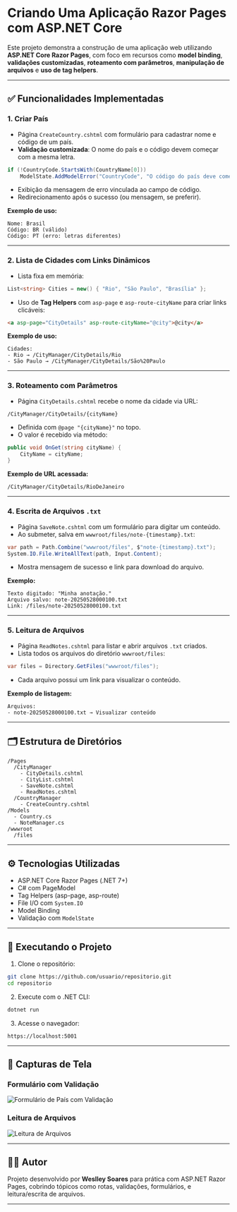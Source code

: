 # Criando Uma Aplicação Razor Pages com ASP.NET Core

Este projeto demonstra a construção de uma aplicação web utilizando **ASP.NET Core Razor Pages**, com foco em recursos como **model binding**, **validações customizadas**, **roteamento com parâmetros**, **manipulação de arquivos** e **uso de tag helpers**.

---

## ✅ Funcionalidades Implementadas

### 1. Criar País

* Página `CreateCountry.cshtml` com formulário para cadastrar nome e código de um país.
* **Validação customizada**: O nome do país e o código devem começar com a mesma letra.

```csharp
if (!CountryCode.StartsWith(CountryName[0]))
    ModelState.AddModelError("CountryCode", "O código do país deve começar com a mesma letra do nome do país.");
```

* Exibição da mensagem de erro vinculada ao campo de código.
* Redirecionamento após o sucesso (ou mensagem, se preferir).

**Exemplo de uso:**

```
Nome: Brasil
Código: BR (válido)
Código: PT (erro: letras diferentes)
```

---

### 2. Lista de Cidades com Links Dinâmicos

* Lista fixa em memória:

```csharp
List<string> Cities = new() { "Rio", "São Paulo", "Brasília" };
```

* Uso de **Tag Helpers** com `asp-page` e `asp-route-cityName` para criar links clicáveis:

```html
<a asp-page="CityDetails" asp-route-cityName="@city">@city</a>
```

**Exemplo de uso:**

```
Cidades:
- Rio → /CityManager/CityDetails/Rio
- São Paulo → /CityManager/CityDetails/São%20Paulo
```

---

### 3. Roteamento com Parâmetros

* Página `CityDetails.cshtml` recebe o nome da cidade via URL:

```
/CityManager/CityDetails/{cityName}
```

* Definida com `@page "{cityName}"` no topo.
* O valor é recebido via método:

```csharp
public void OnGet(string cityName) {
    CityName = cityName;
}
```

**Exemplo de URL acessada:**

```
/CityManager/CityDetails/RioDeJaneiro
```

---

### 4. Escrita de Arquivos `.txt`

* Página `SaveNote.cshtml` com um formulário para digitar um conteúdo.
* Ao submeter, salva em `wwwroot/files/note-{timestamp}.txt`:

```csharp
var path = Path.Combine("wwwroot/files", $"note-{timestamp}.txt");
System.IO.File.WriteAllText(path, Input.Content);
```

* Mostra mensagem de sucesso e link para download do arquivo.

**Exemplo:**

```
Texto digitado: "Minha anotação."
Arquivo salvo: note-20250528000100.txt
Link: /files/note-20250528000100.txt
```

---

### 5. Leitura de Arquivos

* Página `ReadNotes.cshtml` para listar e abrir arquivos `.txt` criados.
* Lista todos os arquivos do diretório `wwwroot/files`:

```csharp
var files = Directory.GetFiles("wwwroot/files");
```

* Cada arquivo possui um link para visualizar o conteúdo.

**Exemplo de listagem:**

```
Arquivos:
- note-20250528000100.txt → Visualizar conteúdo
```

---

## 🗂️ Estrutura de Diretórios

```
/Pages
  /CityManager
    - CityDetails.cshtml
    - CityList.cshtml
    - SaveNote.cshtml
    - ReadNotes.cshtml
  /CountryManager
    - CreateCountry.cshtml
/Models
  - Country.cs
  - NoteManager.cs
/wwwroot
  /files
```

---

## ⚙️ Tecnologias Utilizadas

* ASP.NET Core Razor Pages (.NET 7+)
* C# com PageModel
* Tag Helpers (asp-page, asp-route)
* File I/O com `System.IO`
* Model Binding
* Validação com `ModelState`

---

## 🚀 Executando o Projeto

1. Clone o repositório:

```bash
git clone https://github.com/usuario/repositorio.git
cd repositorio
```

2. Execute com o .NET CLI:

```bash
dotnet run
```

3. Acesse o navegador:

```
https://localhost:5001
```

---

## 📸 Capturas de Tela

### Formulário com Validação

![Formulário de País com Validação](docs/form-validacao.png)

### Leitura de Arquivos

![Leitura de Arquivos](docs/lista-arquivos.png)





---

## 👨‍💻 Autor

Projeto desenvolvido por **Weslley Soares** para prática com ASP.NET Razor Pages, cobrindo tópicos como rotas, validações, formulários, e leitura/escrita de arquivos.

---
